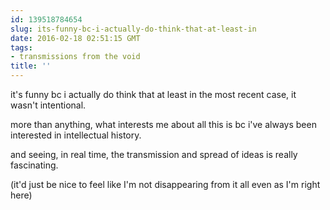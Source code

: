 ```yaml
---
id: 139518784654
slug: its-funny-bc-i-actually-do-think-that-at-least-in
date: 2016-02-18 02:51:15 GMT
tags:
- transmissions from the void
title: ''
---
```

it's funny bc i actually do think that at least in the most recent case, it wasn't intentional. 

more than anything, what interests me about all this is bc i've always been interested in intellectual history. 

and seeing, in real time, the transmission and spread of ideas is really fascinating. 

(it'd just be nice to feel like I'm not disappearing from it all even as I'm right here)